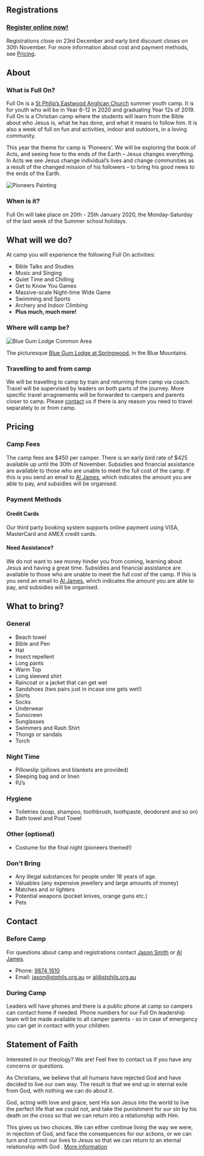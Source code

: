 ## Registrations

### [Register online now!](https://stphilseastwood.elvanto.com.au/form/83c70ff0-11e2-496a-999e-4d38cb120911)

Registrations close on 23rd December and early bird discount closes on 30th November. For more information about cost and payment methods, see [Pricing](/#pricing).

## About

### What is Full On?

Full On is a [St Philip’s Eastwood Anglican Church](http://en.stphils.org.au/) summer youth camp.
It is for youth who will be in Year 6-12 in 2020 and graduating Year 12s of 2019. Full On is a Christian camp where the students will learn from the Bible about who Jesus is, what he has done, and what it means to follow him. It is also a week of full on fun and activities, indoor and outdoors, in a loving community.

This year the theme for camp is ‘Pioneers’. We will be exploring the book of Acts, and seeing how to the ends of the Earth – Jesus changes everything. In Acts we see Jesus change individual’s lives and change communities as a result of the changed mission of his followers – to bring his good news to the ends of the Earth.

![Pioneers Painting](https://user-images.githubusercontent.com/48076776/67523224-f210fd00-f6f9-11e9-85e8-6abaad21b8de.jpg)

### When is it?

Full On will take place on 20th - 25th January 2020, the Monday-Saturday of the last week of the Summer school holidays.

## What will we do?

At camp you will experience the following Full On activities:

- Bible Talks and Studies
- Music and Singing
- Quiet Time and Chilling
- Get to Know You Games
- Massive-scale Night-time Wide Game
- Swimming and Sports
- Archery and Indoor Climbing
- **Plus much, much more!**

### Where will camp be?

![Blue Gum Lodge Common Area](https://user-images.githubusercontent.com/48076776/67346325-1057eb00-f58a-11e9-9bf5-61dd6a923db6.jpg)

The picturesque [Blue Gum Lodge at Springwood](http://www.youthworkscentres.net/blue-gum-lodge), in the Blue Mountains.

### Travelling to and from camp

We will be travelling to camp by train and returning from camp via coach. Travel will be supervised by leaders on both parts of the journey. More specific travel arragnements will be forwarded to campers and parents closer to camp. Please [contact](/#contact) us if there is any reason you need to travel separately to or from camp.

## Pricing

### Camp Fees

The camp fees are $450 per camper. There is an early bird rate of $425 available up until the 30th of November. Subsidies and financial assistance are available to those who are unable to meet the full cost of the camp. If this is you send an email to [Al James](mailto:al@stphils.org.au), which indicates the amount you are able to pay, and subsidies will be organised.

### Payment Methods

#### Credit Cards

Our third party booking system supports online payment using VISA, MasterCard and AMEX credit cards.

#### Need Assistance?

We do not want to see money hinder you from coming, learning about Jesus and having a great time. Subsidies and financial assistance are available to those who are unable to meet the full cost of the camp. If this is you send an email to [Al James](mailto:al@stphils.org.au), which indicates the amount you are able to pay, and subsidies will be organised.

## What to bring?

### General

- Beach towel
- Bible and Pen
- Hat
- Insect repellent
- Long pants
- Warm Top
- Long sleeved shirt
- Raincoat or a jacket that can get wet
- Sandshoes (two pairs just in incase one gets wet!)
- Shirts
- Socks
- Underwear
- Sunscreen
- Sunglasses
- Swimmers and Rash Shirt
- Thongs or sandals
- Torch

### Night Time

- Pillowslip (pillows and blankets are provided)
- Sleeping bag and or linen
- PJ’s

### Hygiene

- Toiletries (soap, shampoo, toothbrush, toothpaste, deodorant and so on)
- Bath towel and Pool Towel

### Other (optional)

- Costume for the final night (pioneers themed!)

### Don't Bring

- Any illegal substances for people under 18 years of age.
- Valuables (any expensive jewellery and large amounts of money)
- Matches and or lighters
- Potential weapons (pocket knives, orange guns etc.)
- Pets

## Contact

### Before Camp

For questions about camp and registrations contact [Jason Smith](http://en.stphils.org.au/about-us/staff-profiles/) or [Al James](http://en.stphils.org.au/about-us/staff-profiles/).

- Phone: [9874 1610](tel:98741610)
- Email: [jason@stphils.org.au](mailto:jason@stphils.org.au) or [al@stphils.org.au](mailto:al@stphils.org.au)

### During Camp

Leaders will have phones and there is a public phone at camp so campers can contact home if needed.  Phone numbers for our Full On leadership team will be made available to all camper parents - so in case of emergency you can get in contact with your children.

## Statement of Faith

Interested in our theology? We are! Feel free to contact us if you have any concerns or questions.

As Christians, we believe that all humans have rejected God and have decided to live our own way. The result is that we end up in eternal exile from God, with nothing we can do about it.

God, acting with love and grace, sent His son Jesus into the world to live the perfect life that we could not, and take the punishment for our sin by his death on the cross so that we can return into a relationship with Him.

This gives us two choices. We can either continue living the way we were, in rejection of God, and face the consequences for our actions, or we can turn and commit our lives to Jesus so that we can return to an eternal relationship with God . [More information](http://www.matthiasmedia.com.au/2wtl/2wtlonline.html)
